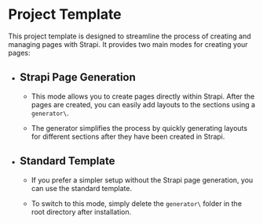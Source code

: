 # Project Template

This project template is designed to streamline the process of creating and managing pages with Strapi. It provides two main modes for creating your pages:

- ## Strapi Page Generation

    - This mode allows you to create pages directly within Strapi. After the pages are created, you can easily add layouts to the sections using a `generator\`.

    - The generator simplifies the process by quickly generating layouts for different sections after they have been created in Strapi.

- ## Standard Template

    - If you prefer a simpler setup without the Strapi page generation, you can use the standard template.

    - To switch to this mode, simply delete the `generator\` folder in the root directory after installation.